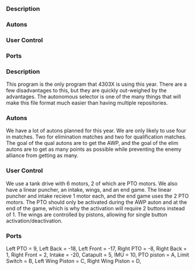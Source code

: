 ### Description
### Autons
### User Control
### Ports 

### Description
This program is the only program that 4303X is using this year. There are a few disadvantages to this, but they are quickly out-weighed by the advantages. The autonomous selector is one of the many things that will make this file format much easier than having multiple repositories.

### Autons
We have a lot of autons planned for this year. We are only likely to use four in matches. Two for elimination matches and two for qualification matches. The goal of the qual autons are to get the AWP, and the goal of the elim autons are to get as many points as possible while preventing the enemy alliance from getting as many.

### User Control
We use a tank drive with 6 motors, 2 of which are PTO motors. We also have a linear puncher, an intake, wings, and an end game. The linear puncher and intake recieve 1 motor each, and the end game uses the 2 PTO motors. The PTO should only be activated during the AWP auton and at the end of the game, which is why the activation will require 2 buttons instead of 1. The wings are controlled by pistons, allowing for single button activation/deactivation.

### Ports
Left PTO = 9,
Left Back = -18,
Left Front = -17,
Right PTO = -8,
Right Back = 1,
Right Front = 2,
Intake = -20,
Catapult = 5,
IMU = 10,
PTO piston = A,
Limit Switch = B,
Left Wing Piston  = C,
Right Wing Piston  = D,
